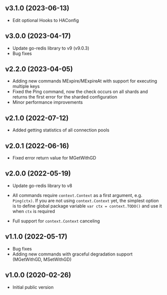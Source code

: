## v3.1.0 (2023-06-13)

- Edit optional Hooks to HAConfig

## v3.0.0 (2023-04-17)

- Update go-redis library to v9 (v9.0.3)
- Bug fixes

## v2.2.0 (2023-04-05)

- Adding new commands MExpire/MExpireAt with support for executing multiple keys
- Fixed the Ping command, now the check occurs on all shards and returns the first error for the sharded configuration
- Minor performance improvements

## v2.1.0 (2022-07-12)

- Added getting statistics of all connection pools

## v2.0.1 (2022-06-16)

- Fixed error return value for MGetWithGD

## v2.0.0 (2022-05-19)

- Update go-redis library to v8

- All commands require `context.Context` as a first argument, e.g. `Ping(ctx)`. If you are not
  using `context.Context` yet, the simplest option is to define global package variable
  `var ctx = context.TODO()` and use it when `ctx` is required

- Full support for `context.Context` canceling

## v1.1.0 (2022-05-17)

- Bug fixes
- Adding new commands with graceful degradation support (MGetWithGD, MSetWithGD)

## v1.0.0 (2020-02-26)

- Initial public version
